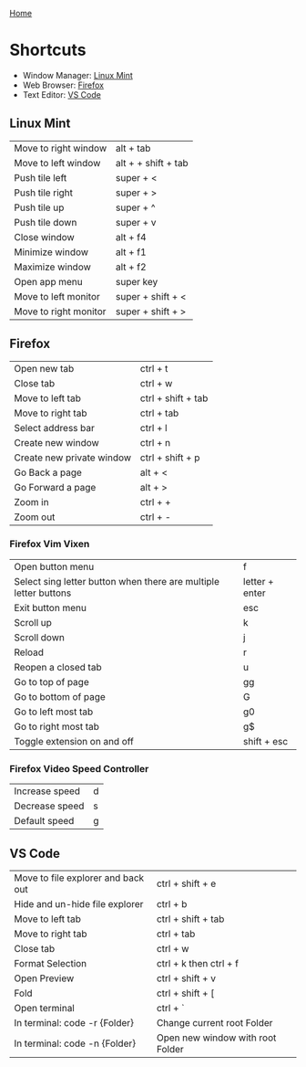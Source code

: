 [Home](./README.md)

# Shortcuts

- Window Manager: [Linux Mint](#linux-mint)
- Web Browser: [Firefox](#firefox)
- Text Editor: [VS Code](#vs-code)

## Linux Mint

|                       |                     |
|-----------------------|---------------------|
| Move to right window  | alt + tab           |
| Move to left window   | alt + + shift + tab |
| Push tile left        | super + <           |
| Push tile right       | super + >           |
| Push tile up          | super + ^           |
| Push tile down        | super + v           |
| Close window          | alt + f4            |
| Minimize window       | alt + f1            |
| Maximize window       | alt + f2            |
| Open app menu         | super key           |
| Move to left monitor  | super + shift + <   |
| Move to right monitor | super + shift + >   |

## Firefox

|                           |                    |
|---------------------------|--------------------|
| Open new tab              | ctrl + t           |
| Close tab                 | ctrl + w           |
| Move to left tab          | ctrl + shift + tab |
| Move to right tab         | ctrl + tab         |
| Select address bar        | ctrl + l           |
| Create new window         | ctrl + n           |
| Create new private window | ctrl + shift + p   |
| Go Back a page            | alt + <            |
| Go Forward a page         | alt + >            |
| Zoom in                   | ctrl + +           |
| Zoom out                  | ctrl + -           |

### Firefox Vim Vixen

|                                                                  |                |
|------------------------------------------------------------------|----------------|
| Open button menu                                                 | f              |
| Select sing letter button when there are multiple letter buttons | letter + enter |
| Exit button menu                                                 | esc            |
| Scroll up                                                        | k              |
| Scroll down                                                      | j              |
| Reload                                                           | r              |
| Reopen a closed tab                                              | u              |
| Go to top of page                                                | gg             |
| Go to bottom of page                                             | G              |
| Go to left most tab                                              | g0             |
| Go to right most tab                                             | g$             |
| Toggle extension on and off                                      | shift + esc    |


### Firefox Video Speed Controller

|                |   |
|----------------|---|
| Increase speed | d |
| Decrease speed | s |
| Default speed  | g |


## VS Code

|                                    |                                  |
|------------------------------------|----------------------------------|
| Move to file explorer and back out | ctrl + shift + e                 |
| Hide and un-hide file explorer     | ctrl + b                         |
| Move to left tab                   | ctrl + shift + tab               |
| Move to right tab                  | ctrl + tab                       |
| Close tab                          | ctrl + w                         |
| Format Selection                   | ctrl + k then ctrl + f           |
| Open Preview                       | ctrl + shift + v                 |
| Fold                               | ctrl + shift + [                 |
| Open terminal                      | ctrl + `                         |
| In terminal: code -r {Folder}      | Change current root Folder       |
| In terminal: code -n {Folder}      | Open new window with root Folder |
